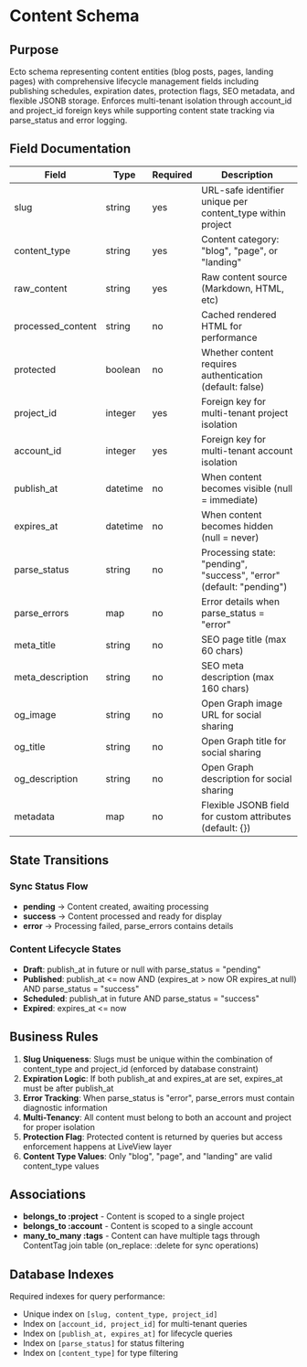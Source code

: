 # Content Schema

## Purpose

Ecto schema representing content entities (blog posts, pages, landing pages) with comprehensive lifecycle management fields including publishing schedules, expiration dates, protection flags, SEO metadata, and flexible JSONB storage. Enforces multi-tenant isolation through account_id and project_id foreign keys while supporting content state tracking via parse_status and error logging.

## Field Documentation

| Field             | Type     | Required | Description                                                          |
| ----------------- | -------- | -------- | -------------------------------------------------------------------- |
| slug              | string   | yes      | URL-safe identifier unique per content_type within project           |
| content_type      | string   | yes      | Content category: "blog", "page", or "landing"                       |
| raw_content       | string   | yes      | Raw content source (Markdown, HTML, etc)                             |
| processed_content | string   | no       | Cached rendered HTML for performance                                 |
| protected         | boolean  | no       | Whether content requires authentication (default: false)             |
| project_id        | integer  | yes      | Foreign key for multi-tenant project isolation                       |
| account_id        | integer  | yes      | Foreign key for multi-tenant account isolation                       |
| publish_at        | datetime | no       | When content becomes visible (null = immediate)                      |
| expires_at        | datetime | no       | When content becomes hidden (null = never)                           |
| parse_status      | string   | no       | Processing state: "pending", "success", "error" (default: "pending") |
| parse_errors      | map      | no       | Error details when parse_status = "error"                            |
| meta_title        | string   | no       | SEO page title (max 60 chars)                                        |
| meta_description  | string   | no       | SEO meta description (max 160 chars)                                 |
| og_image          | string   | no       | Open Graph image URL for social sharing                              |
| og_title          | string   | no       | Open Graph title for social sharing                                  |
| og_description    | string   | no       | Open Graph description for social sharing                            |
| metadata          | map      | no       | Flexible JSONB field for custom attributes (default: {})             |

## State Transitions

### Sync Status Flow
- **pending** → Content created, awaiting processing
- **success** → Content processed and ready for display
- **error** → Processing failed, parse_errors contains details

### Content Lifecycle States
- **Draft**: publish_at in future or null with parse_status = "pending"
- **Published**: publish_at <= now AND (expires_at > now OR expires_at null) AND parse_status = "success"
- **Scheduled**: publish_at in future AND parse_status = "success"
- **Expired**: expires_at <= now

## Business Rules

1. **Slug Uniqueness**: Slugs must be unique within the combination of content_type and project_id (enforced by database constraint)
2. **Expiration Logic**: If both publish_at and expires_at are set, expires_at must be after publish_at
3. **Error Tracking**: When parse_status is "error", parse_errors must contain diagnostic information
4. **Multi-Tenancy**: All content must belong to both an account and project for proper isolation
5. **Protection Flag**: Protected content is returned by queries but access enforcement happens at LiveView layer
6. **Content Type Values**: Only "blog", "page", and "landing" are valid content_type values

## Associations

- **belongs_to :project** - Content is scoped to a single project
- **belongs_to :account** - Content is scoped to a single account
- **many_to_many :tags** - Content can have multiple tags through ContentTag join table (on_replace: :delete for sync operations)

## Database Indexes

Required indexes for query performance:
- Unique index on `[slug, content_type, project_id]`
- Index on `[account_id, project_id]` for multi-tenant queries
- Index on `[publish_at, expires_at]` for lifecycle queries
- Index on `[parse_status]` for status filtering
- Index on `[content_type]` for type filtering